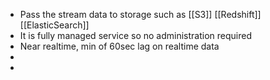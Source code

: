 - Pass the stream data to storage such as [[S3]] [[Redshift]] [[ElasticSearch]]
- It is fully managed service so no administration required
- Near realtime,  min of 60sec lag on realtime data
-
-
